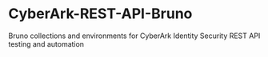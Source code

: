 # CyberArk-REST-API-Bruno
Bruno collections and environments for CyberArk Identity Security REST API testing and automation
